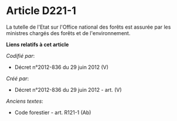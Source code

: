 # Article D221-1

La tutelle de l'Etat sur l'Office national des forêts est assurée par les ministres chargés des forêts et de l'environnement.

**Liens relatifs à cet article**

_Codifié par_:

  - Décret n°2012-836 du 29 juin 2012 (V)

_Créé par_:

  - Décret n°2012-836 du 29 juin 2012 - art. (V)

_Anciens textes_:

  - Code forestier - art. R121-1 (Ab)
